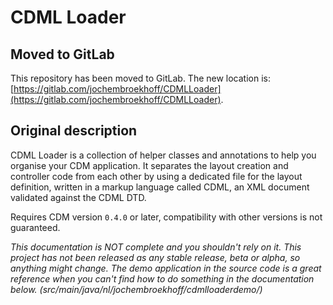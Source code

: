 # CDML Loader

## Moved to GitLab

This repository has been moved to GitLab.
The new location is: [https://gitlab.com/jochembroekhoff/CDMLLoader](https://gitlab.com/jochembroekhoff/CDMLLoader).

## Original description

CDML Loader is a collection of helper classes and annotations to help you organise your CDM application.
It separates the layout creation and controller code from each other by using a dedicated file for
the layout definition, written in a markup language called CDML, an XML document validated against the CDML DTD.

Requires CDM version `0.4.0` or later, compatibility with other versions is not guaranteed.

*This documentation is NOT complete and you shouldn't rely on it. This project has not been released as
any stable release, beta or alpha, so anything might change. The demo application in the source code is a great reference
when you can't find how to do something in the documentation below. (src/main/java/nl/jochembroekhoff/cdmlloaderdemo/)*  
